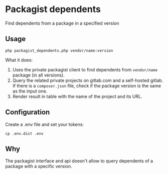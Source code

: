 # Packagist dependents

Find dependents  from a package in a specified version

## Usage

`php packagist_dependents.php vendor/name:version`

What it does:

1. Uses the private packagist client to find dependents from `vendor/name` package (in all versions).
2. Query the related private projects on gitlab.com and a self-hosted gitlab. If there is a `composer.json` file, check if the package version is the same as the input one.
3. Render result in table with the name of the project and its URL.

## Configuration

Create a .env file and set your tokens:

`cp .env.dist .env`

## Why

The packagist interface and api doesn't allow to query dependents of a package with a specific version.
